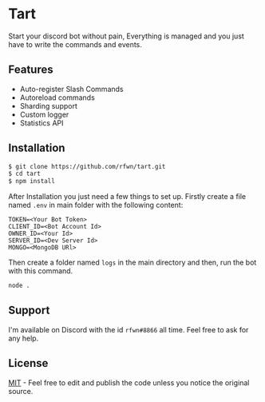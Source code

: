 
# Tart

Start your discord bot without pain, Everything is managed and you just have to write the commands and events.


## Features

- Auto-register Slash Commands
- Autoreload commands
- Sharding support
- Custom logger
- Statistics API


## Installation

```bash
$ git clone https://github.com/rfwn/tart.git
$ cd tart
$ npm install
```

After Installation you just need a few things to set up. Firstly create a file named `.env` in main folder with the following content:
```env
TOKEN=<Your Bot Token>
CLIENT_ID=<Bot Account Id>
OWNER_ID=<Your Id>
SERVER_ID=<Dev Server Id>
MONGO=<MongoDB URl>
```

Then create a folder named `logs` in the main directory and then, run the bot with this command.
```bash
node .
```

## Support

I'm available on Discord with the id `rfwn#8866` all time. Feel free to ask for any help.

## License

[MIT](https://choosealicense.com/licenses/mit/) - Feel free to edit and publish the code unless you notice the original source.

